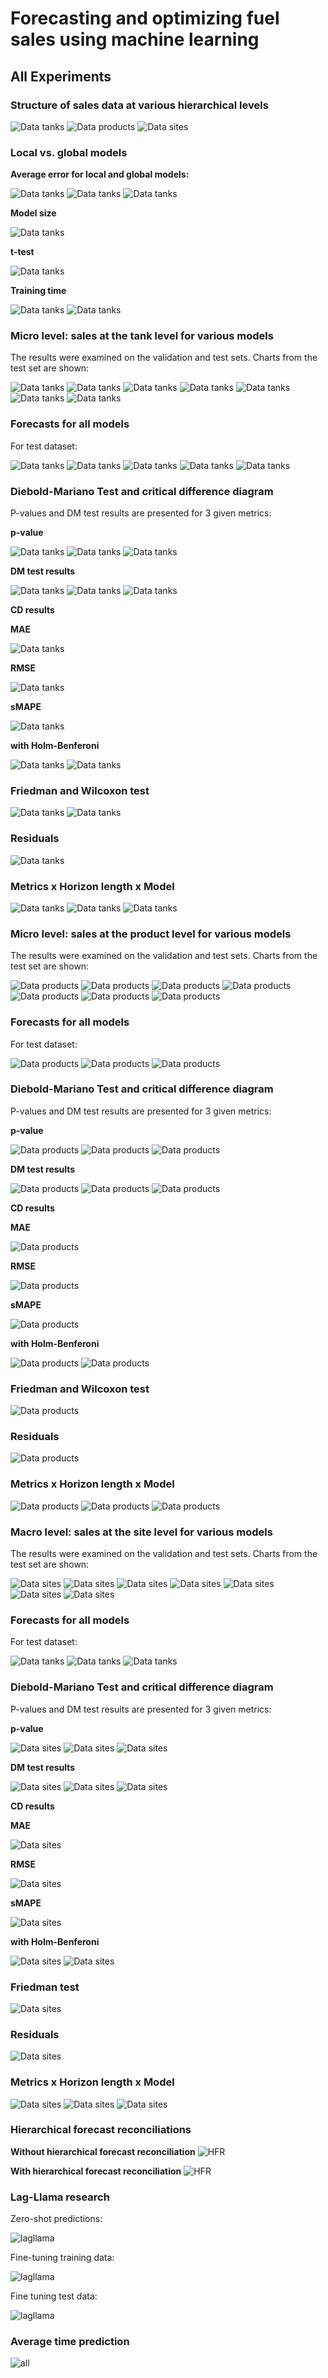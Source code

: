 <div class="cell markdown">

# Forecasting and optimizing fuel sales using machine learning

</div>

<div class="cell markdown">

## All Experiments

</div>

<div class="cell markdown">

### Structure of sales data at various hierarchical levels

</div>

<div class="cell markdown">

![Data tanks](data/tanks.png) ![Data products](data/products.png) ![Data
sites](data/sites.png)

</div>

<div class="cell markdown">

### Local vs. global models

</div>

<div class="cell markdown">

**Average error for local and global models:**

![Data tanks](local/comparison/mae.png) ![Data
tanks](local/comparison/smape.png) ![Data
tanks](local/comparison/rmse.png)

**Model size**

![Data tanks](local/comparison/model_size.png)

**t-test**

![Data tanks](local/comparison/ttest.png)

**Training time**

![Data tanks](local/comparison/training_time/rmse.png) ![Data
tanks](local/comparison/training_time/smape.png)

</div>

<div class="cell markdown">

### Micro level: sales at the tank level for various models

</div>

<div class="cell markdown">

The results were examined on the validation and test sets. Charts from
the test set are shown:

</div>

<div class="cell markdown">

![Data tanks](global/tank/xgboost.png) ![Data
tanks](global/tank/deepar.png) ![Data tanks](global/tank/gru.png) ![Data
tanks](global/tank/lstm.png) ![Data tanks](global/tank/nhits.png) ![Data
tanks](global/tank/nbeats.png) ![Data tanks](global/tank/tft.png)

</div>

<div class="cell markdown">

### Forecasts for all models

</div>

<div class="cell markdown">

For test dataset:

</div>

<div class="cell markdown">

![Data tanks](global/tank/tank1pred.png) ![Data
tanks](global/tank/tank2pred.png) ![Data
tanks](global/tank/tank3pred.png) ![Data
tanks](global/tank/tank4pred.png) ![Data
tanks](global/tank/tank5pred.png)

</div>

<div class="cell markdown">

### Diebold-Mariano Test and critical difference diagram

</div>

<div class="cell markdown">

P-values ​​and DM test results are presented for 3 given metrics:

</div>

<div class="cell markdown">

**p-value**

![Data tanks](global/tank/dm_p_mae.png) ![Data
tanks](global/tank/dm_p_rmse.png) ![Data
tanks](global/tank/dm_p_smape.png)

**DM test results**

![Data tanks](global/tank/dm_test_mae.png) ![Data
tanks](global/tank/dm_test_rmse.png) ![Data
tanks](global/tank/dm_test_smape.png)

**CD results**

**MAE**

![Data tanks](global/tank/cd_p_mae.png)

**RMSE**

![Data tanks](global/tank/cd_p_rmse.png)

**sMAPE**

![Data tanks](global/tank/cd_p_smape.png)

**with Holm-Benferoni**

![Data tanks](global/tank/dm_p_smape_hb.png) ![Data
tanks](global/tank/cd_p_smape_hb.png)

</div>

<div class="cell markdown">

### Friedman and Wilcoxon test

</div>

<div class="cell markdown">

![Data tanks](global/tank/friedman.png) ![Data
tanks](global/tank/wil_test_mae.png)

</div>

<div class="cell markdown">

### Residuals

</div>

<div class="cell markdown">

![Data tanks](global/tank/residuals.png)

</div>

<div class="cell markdown">

### Metrics x Horizon length x Model

![Data tanks](global/tank/mae_horizon.png) ![Data
tanks](global/tank/rmse_horizon.png) ![Data
tanks](global/tank/smape_horizon.png)

</div>

<div class="cell markdown">

### Micro level: sales at the product level for various models

</div>

<div class="cell markdown">

The results were examined on the validation and test sets. Charts from
the test set are shown:

</div>

<div class="cell markdown">

![Data products](global/product/xgboost.png) ![Data
products](global/product/deepar.png) ![Data
products](global/product/gru.png) ![Data
products](global/product/lstm.png) ![Data
products](global/product/nhits.png) ![Data
products](global/product/nbeats.png) ![Data
products](global/product/tft.png)

</div>

<div class="cell markdown">

### Forecasts for all models

</div>

<div class="cell markdown">

For test dataset:

</div>

<div class="cell markdown">

![Data products](global/product/1pred.png) ![Data
products](global/product/2pred.png) ![Data
products](global/product/3pred.png)

</div>

<div class="cell markdown">

### Diebold-Mariano Test and critical difference diagram

</div>

<div class="cell markdown">

P-values ​​and DM test results are presented for 3 given metrics:

</div>

<div class="cell markdown">

**p-value**

![Data products](global/product/dm_p_mae.png) ![Data
products](global/product/dm_p_rmse.png) ![Data
products](global/product/dm_p_smape.png)

**DM test results**

![Data products](global/product/dm_test_mae.png) ![Data
products](global/product/dm_test_rmse.png) ![Data
products](global/product/dm_test_smape.png)

**CD results**

**MAE**

![Data products](global/product/cd_p_mae.png)

**RMSE**

![Data products](global/product/cd_p_rmse.png)

**sMAPE**

![Data products](global/product/cd_p_smape.png)

**with Holm-Benferoni**

![Data products](global/product/dm_p_smape_hb.png) ![Data
products](global/product/cd_p_smape_hb.png)

</div>

<div class="cell markdown">

### Friedman and Wilcoxon test

</div>

<div class="cell markdown">

![Data products](global/product/friedman.png)

</div>

<div class="cell markdown">

### Residuals

</div>

<div class="cell markdown">

![Data products](global/product/residuals.png)

</div>

<div class="cell markdown">

### Metrics x Horizon length x Model

![Data products](global/product/mae_horizon.png) ![Data
products](global/product/rmse_horizon.png) ![Data
products](global/product/smape_horizon.png)

</div>

<div class="cell markdown">

### Macro level: sales at the site level for various models

</div>

<div class="cell markdown">

The results were examined on the validation and test sets. Charts from
the test set are shown:

</div>

<div class="cell markdown">

![Data sites](global/site/xgboost.png) ![Data
sites](global/site/deepar.png) ![Data sites](global/site/gru.png) ![Data
sites](global/site/lstm.png) ![Data sites](global/site/nhits.png) ![Data
sites](global/site/nbeats.png) ![Data sites](global/site/tft.png)

</div>

<div class="cell markdown">

### Forecasts for all models

</div>

<div class="cell markdown">

For test dataset:

</div>

<div class="cell markdown">

![Data tanks](global/site/1pred.png) ![Data
tanks](global/site/2pred.png) ![Data tanks](global/site/3pred.png)

</div>

<div class="cell markdown">

### Diebold-Mariano Test and critical difference diagram

</div>

<div class="cell markdown">

P-values ​​and DM test results are presented for 3 given metrics:

</div>

<div class="cell markdown">

**p-value**

![Data sites](global/site/dm_p_mae.png) ![Data
sites](global/site/dm_p_rmse.png) ![Data
sites](global/site/dm_p_smape.png)

**DM test results**

![Data sites](global/site/dm_test_mae.png) ![Data
sites](global/site/dm_test_rmse.png) ![Data
sites](global/site/dm_test_smape.png)

**CD results**

**MAE**

![Data sites](global/site/cd_p_mae.png)

**RMSE**

![Data sites](global/site/cd_p_rmse.png)

**sMAPE**

![Data sites](global/site/cd_p_smape.png)

**with Holm-Benferoni**

![Data sites](global/site/dm_p_smape_hb.png) ![Data
sites](global/site/cd_p_smape_hb.png)

</div>

<div class="cell markdown">

### Friedman test

</div>

<div class="cell markdown">

![Data sites](global/site/friedman.png)

</div>

<div class="cell markdown">

### Residuals

</div>

<div class="cell markdown">

![Data sites](global/site/residuals.png)

</div>

<div class="cell markdown">

### Metrics x Horizon length x Model

![Data sites](global/site/mae_horizon.png) ![Data
sites](global/site/rmse_horizon.png) ![Data
sites](global/site/smape_horizon.png)

</div>

<div class="cell markdown">

### Hierarchical forecast reconciliations

</div>

<div class="cell markdown">

**Without hierarchical forecast reconciliation** ![HFR](hfr/before.png)

**With hierarchical forecast reconciliation** ![HFR](hfr/after.png)

</div>

<div class="cell markdown">

### Lag-Llama research

</div>

<div class="cell markdown">

Zero-shot predictions:

</div>

<div class="cell markdown">

![lagllama](lagllama/zeroshot.png)

</div>

<div class="cell markdown">

Fine-tuning training data:

</div>

<div class="cell markdown">

![lagllama](lagllama/train.png)

</div>

<div class="cell markdown">

Fine tuning test data:

</div>

<div class="cell markdown">

![lagllama](lagllama/test.png)

</div>

<div class="cell markdown">

### Average time prediction

</div>

<div class="cell markdown">

![all](avg_time_prediction.png)

</div>
